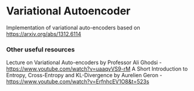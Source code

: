 # Variational Autoencoder
Implementation of variational auto-encoders based on https://arxiv.org/abs/1312.6114 

### Other useful resources
Lecture on Variational Auto-encoders by Professor Ali Ghodsi - https://www.youtube.com/watch?v=uaaqyVS9-rM
A Short Introduction to Entropy, Cross-Entropy and KL-Divergence by Aurelien Geron - https://www.youtube.com/watch?v=ErfnhcEV1O8&t=523s
